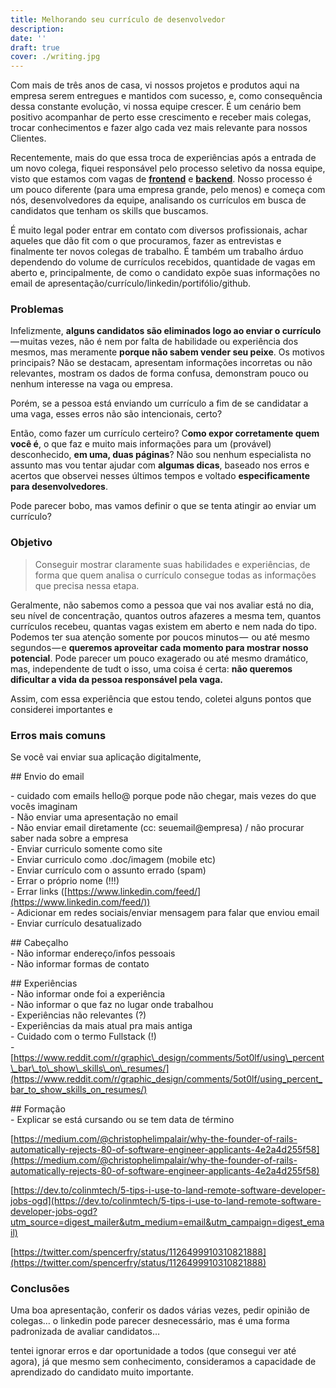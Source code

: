 ```yaml
---
title: Melhorando seu currículo de desenvolvedor
description:
date: ''
draft: true
cover: ./writing.jpg
---
```


Com mais de três anos de casa, vi nossos projetos e produtos aqui na empresa serem entregues e mantidos com sucesso, e, como consequência dessa constante evolução, vi nossa equipe crescer. É um cenário bem positivo acompanhar de perto esse crescimento e receber mais colegas, trocar conhecimentos e fazer algo cada vez mais relevante para nossos Clientes. 

Recentemente, mais do que essa troca de experiências após a entrada de um novo colega, fiquei responsável pelo processo seletivo da nossa equipe, visto que estamos com vagas de  [**frontend**](https://github.com/frontendbr/vagas/issues/809) e [**backend**](https://github.com/phpdevbr/vagas/issues/137). Nosso processo é um pouco diferente (para uma empresa grande, pelo menos) e começa com nós, desenvolvedores da equipe, analisando os currículos em busca de candidatos que tenham os skills que buscamos.

É muito legal poder entrar em contato com diversos profissionais, achar aqueles que dão fit com o que procuramos, fazer as entrevistas e finalmente ter novos colegas de trabalho. É também um trabalho árduo dependendo do volume de currículos recebidos, quantidade de vagas em aberto e, principalmente, de como o candidato expõe suas informações no email de apresentação/currículo/linkedin/portifólio/github.

### Problemas

Infelizmente, **alguns candidatos são eliminados logo ao enviar o currículo** — muitas vezes, não é nem por falta de habilidade ou experiência dos mesmos, mas meramente **porque não sabem vender seu peixe**. Os motivos principais? Não se destacam, apresentam informações incorretas ou não relevantes, mostram os dados de forma confusa, demonstram pouco ou nenhum interesse na vaga ou empresa.

Porém, se a pessoa está enviando um currículo a fim de se candidatar a uma vaga, esses erros não são intencionais, certo?

Então, como fazer um currículo certeiro? C**omo expor corretamente quem você é**, o que faz e muito mais informações para um (provável) desconhecido, **em uma, duas páginas**? Não sou nenhum especialista no assunto mas vou tentar ajudar com **algumas dicas**, baseado nos erros e acertos que observei nesses últimos tempos e voltado **especificamente para desenvolvedores**.

Pode parecer bobo, mas vamos definir o que se tenta atingir ao enviar um currículo?

### Objetivo

> Conseguir mostrar claramente suas habilidades e experiências, de forma que quem analisa o currículo consegue todas as informações que precisa nessa etapa.

Geralmente, não sabemos como a pessoa que vai nos avaliar está no dia, seu nível de concentração, quantos outros afazeres a mesma tem, quantos currículos recebeu, quantas vagas existem em aberto e nem nada do tipo. Podemos ter sua atenção somente por poucos minutos —  ou até mesmo segundos — e **queremos aproveitar cada momento para mostrar nosso potencial**. Pode parecer um pouco exagerado ou até mesmo dramático, mas, independente de tudt o isso, uma coisa é certa: **não queremos dificultar a vida da pessoa responsável pela vaga.**

Assim, com essa experiência que estou tendo, coletei alguns pontos que considerei importantes e 

### Erros mais comuns

Se você vai enviar sua aplicação digitalmente, 

  

\## Envio do email

\- cuidado com emails hello@ porque pode não chegar, mais vezes do que vocês imaginam  
\- Não enviar uma apresentação no email  
\- Não enviar email diretamente (cc: seuemail@empresa) / não procurar saber nada sobre a empresa  
\- Enviar curriculo somente como site  
\- Enviar curriculo como .doc/imagem (mobile etc)  
\- Enviar currículo com o assunto errado (spam)  
\- Errar o próprio nome (!!!)  
\- Errar links ([https://www.linkedin.com/feed/](https://www.linkedin.com/feed/))  
\- Adicionar em redes sociais/enviar mensagem para falar que enviou email  
\- Enviar currículo desatualizado

\## Cabeçalho  
\- Não informar endereço/infos pessoais  
\- Não informar formas de contato

\## Experiências  
\- Não informar onde foi a experiência  
\- Não informar o que faz no lugar onde trabalhou  
\- Experiências não relevantes (?)  
\- Experiências da mais atual pra mais antiga  
\- Cuidado com o termo Fullstack (!)  
\- [https://www.reddit.com/r/graphic\_design/comments/5ot0lf/using\_percent\_bar\_to\_show\_skills\_on\_resumes/](https://www.reddit.com/r/graphic_design/comments/5ot0lf/using_percent_bar_to_show_skills_on_resumes/)

\## Formação  
\- Explicar se está cursando ou se tem data de término

  

[https://medium.com/@christophelimpalair/why-the-founder-of-rails-automatically-rejects-80-of-software-engineer-applicants-4e2a4d255f58](https://medium.com/@christophelimpalair/why-the-founder-of-rails-automatically-rejects-80-of-software-engineer-applicants-4e2a4d255f58)

[https://dev.to/colinmtech/5-tips-i-use-to-land-remote-software-developer-jobs-ogd](https://dev.to/colinmtech/5-tips-i-use-to-land-remote-software-developer-jobs-ogd?utm_source=digest_mailer&utm_medium=email&utm_campaign=digest_email)

  

[https://twitter.com/spencerfry/status/1126499910310821888](https://twitter.com/spencerfry/status/1126499910310821888)

### Conclusões

Uma boa apresentação, conferir os dados várias vezes, pedir opinião de colegas… o linkedin pode parecer desnecessário, mas é uma forma padronizada de avaliar candidatos…

tentei ignorar erros e dar oportunidade a todos (que consegui ver até agora), já que mesmo sem conhecimento, consideramos a capacidade de aprendizado do candidato muito importante.
